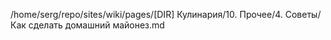 /home/serg/repo/sites/wiki/pages/[DIR] Кулинария/10. Прочее/4. Советы/Как сделать домашний майонез.md